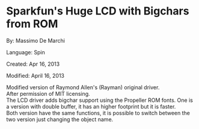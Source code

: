 # Sparkfun's Huge LCD with Bigchars from ROM

By: Massimo De Marchi

Language: Spin

Created: Apr 16, 2013

Modified: April 16, 2013

Modified version of Raymond Allen's (Rayman) original driver.  
After permission of MIT licensing.  
The LCD driver adds bigchar support using the Propeller ROM fonts. One is a version with double buffer, it has an higher footprint but it is faster.  
Both version have the same functions, it is possible to switch between the two version just changing the object name.
